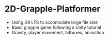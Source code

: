 # 2D-Grapple-Platformer
- Using Git LFS to accomodate large file size
- Basic grapple game following a Unity tutorial
- Gravity, player movement, hitboxes, animation
